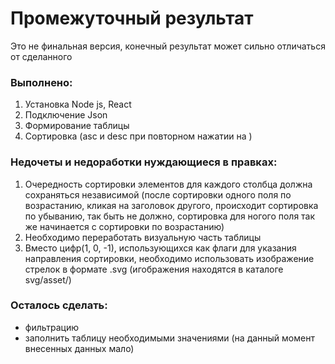 # Промежуточный результат
Это не финальная версия, конечный результат может сильно отличаться от сделанного

### Выполнено:
1) Установка Node js, React
2) Подключение Json
3) Формирование таблицы
4) Сортировка (asc и desc при повторном нажатии на )

### Недочеты и недоработки нуждающиеся в правках:
1) Очередность сортировки элементов для каждого столбца должна сохраняться независимой (после сортировки одного поля по возрастанию, кликая на заголовок другого, происходит сортировка по убыванию, так быть не должно, сортировка для ногого поля так же начинается с сортировки по возрастанию)
2) Необходимо переработать визуальную часть таблицы
3) Вместо цифр(1, 0, -1), использующихся как флаги для указания направления сортировки, необходимо использовать изображение стрелок в формате .svg (игображения находятся в каталоге svg/asset/)

### Осталось сделать:
- фильтрацию
- заполнить таблицу необходимыми значениями (на данный момент внесенных данных мало)
